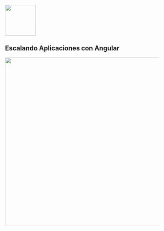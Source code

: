 <img src="https://res.cloudinary.com/boolean-spa/image/upload/v1591158800/logo_vayedu.svg" width=100> 

## Escalando Aplicaciones con Angular

<img src="https://res.cloudinary.com/boolean-spa/image/upload/v1589763527/angular_kwsreu.jpg" width=552 align="center"> 